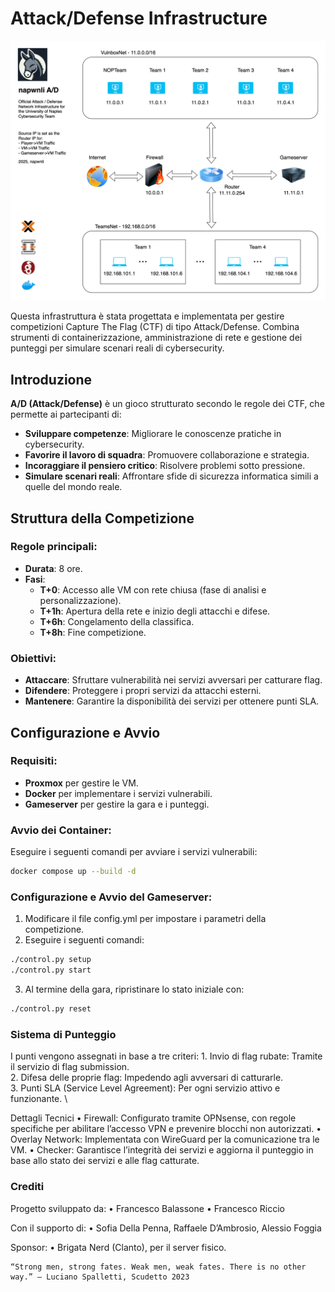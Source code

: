 # Attack/Defense Infrastructure

![Infrastruttura](assets/infrastruttura.png)

Questa infrastruttura è stata progettata e implementata per gestire competizioni Capture The Flag (CTF) di tipo Attack/Defense. Combina strumenti di containerizzazione, amministrazione di rete e gestione dei punteggi per simulare scenari reali di cybersecurity.

## Introduzione

**A/D (Attack/Defense)** è un gioco strutturato secondo le regole dei CTF, che permette ai partecipanti di:

- **Sviluppare competenze**: Migliorare le conoscenze pratiche in cybersecurity.
- **Favorire il lavoro di squadra**: Promuovere collaborazione e strategia.
- **Incoraggiare il pensiero critico**: Risolvere problemi sotto pressione.
- **Simulare scenari reali**: Affrontare sfide di sicurezza informatica simili a quelle del mondo reale.

## Struttura della Competizione

### Regole principali:
- **Durata**: 8 ore.
- **Fasi**:
  - **T+0**: Accesso alle VM con rete chiusa (fase di analisi e personalizzazione).
  - **T+1h**: Apertura della rete e inizio degli attacchi e difese.
  - **T+6h**: Congelamento della classifica.
  - **T+8h**: Fine competizione.

### Obiettivi:
- **Attaccare**: Sfruttare vulnerabilità nei servizi avversari per catturare flag.
- **Difendere**: Proteggere i propri servizi da attacchi esterni.
- **Mantenere**: Garantire la disponibilità dei servizi per ottenere punti SLA.

## Configurazione e Avvio

### Requisiti:
- **Proxmox** per gestire le VM.
- **Docker** per implementare i servizi vulnerabili.
- **Gameserver** per gestire la gara e i punteggi.

### Avvio dei Container:
Eseguire i seguenti comandi per avviare i servizi vulnerabili:
```bash
docker compose up --build -d
```

### Configurazione e Avvio del Gameserver:

1.	Modificare il file config.yml per impostare i parametri della competizione.
2.	Eseguire i seguenti comandi:


```bash
./control.py setup
./control.py start
```


3.	Al termine della gara, ripristinare lo stato iniziale con:
```bash
./control.py reset
```


### Sistema di Punteggio

I punti vengono assegnati in base a tre criteri:
	1.	Invio di flag rubate: Tramite il servizio di flag submission. \
	2.	Difesa delle proprie flag: Impedendo agli avversari di catturarle. \
	3.	Punti SLA (Service Level Agreement): Per ogni servizio attivo e funzionante. \

Dettagli Tecnici
	•	Firewall: Configurato tramite OPNsense, con regole specifiche per abilitare l’accesso VPN e prevenire blocchi non autorizzati.
	•	Overlay Network: Implementata con WireGuard per la comunicazione tra le VM.
	•	Checker: Garantisce l’integrità dei servizi e aggiorna il punteggio in base allo stato dei servizi e alle flag catturate.

### Crediti

Progetto sviluppato da:
	•	Francesco Balassone
	•	Francesco Riccio

Con il supporto di:
	•	Sofia Della Penna, Raffaele D’Ambrosio, Alessio Foggia

Sponsor:
	•	Brigata Nerd (Clanto), per il server fisico.

	“Strong men, strong fates. Weak men, weak fates. There is no other way.” – Luciano Spalletti, Scudetto 2023
